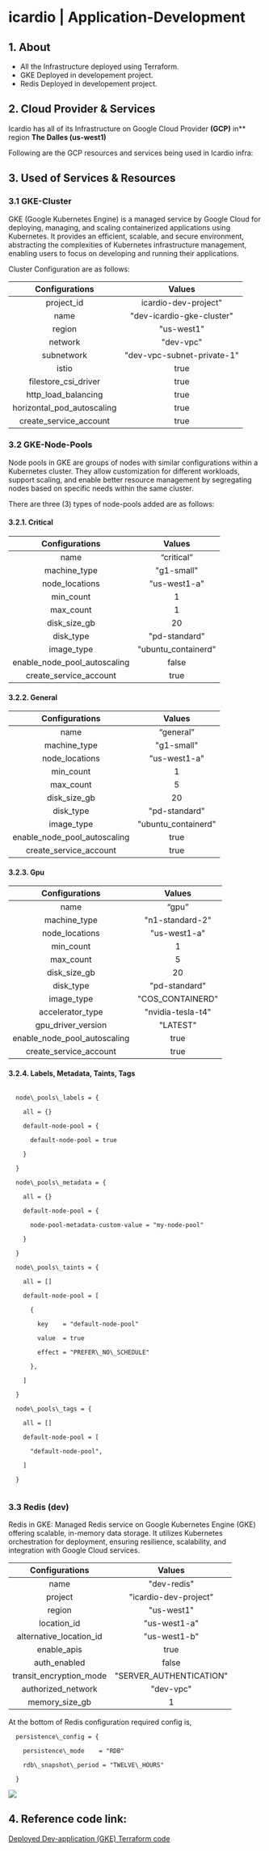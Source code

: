 ﻿# **icardio | Application-Development**
## **1. About**
- All the Infrastructure deployed using Terraform.
- GKE Deployed in developement project.
- Redis Deployed in developement project.
## **2. Cloud Provider & Services**
Icardio has all of its Infrastructure on Google Cloud Provider **(GCP)** in** region **The Dalles (us-west1)**

Following are the GCP resources and services being used in Icardio infra:
## **3. Used of Services & Resources**
### **3.1 GKE-Cluster**
GKE (Google Kubernetes Engine) is a managed service by Google Cloud for deploying, managing, and scaling containerized applications using Kubernetes. It provides an efficient, scalable, and secure environment, abstracting the complexities of Kubernetes infrastructure management, enabling users to focus on developing and running their applications.

Cluster Configuration are as follows:

|**Configurations**|**Values**|
| :-: | :-: |
|project\_id |icardio-dev-project"|
|name|"dev-icardio-gke-cluster"|
|region|"us-west1"|
|network|"dev-vpc"|
|subnetwork|"dev-vpc-subnet-private-1"|
|istio|true|
|filestore\_csi\_driver |true|
|http\_load\_balancing |true|
|horizontal\_pod\_autoscaling|true|
|create\_service\_account|true|
### **3.2 GKE-Node-Pools**
Node pools in GKE are groups of nodes with similar configurations within a Kubernetes cluster. They allow customization for different workloads, support scaling, and enable better resource management by segregating nodes based on specific needs within the same cluster.

There are three (3) types of node-pools added are as follows:
#### **3.2.1. Critical**

|**Configurations**|**Values**|
| :-: | :-: |
|name|“critical”|
|machine\_type|"g1-small"|
|node\_locations|"us-west1-a"|
|min\_count |1|
|max\_count |1|
|disk\_size\_gb |20|
|disk\_type|"pd-standard"|
|image\_type |"ubuntu\_containerd"|
|enable\_node\_pool\_autoscaling|false|
|create\_service\_account |true|
#### **3.2.2. General**

|**Configurations**|**Values**|
| :-: | :-: |
|name|“general”|
|machine\_type|"g1-small"|
|node\_locations|"us-west1-a"|
|min\_count |1|
|max\_count |5|
|disk\_size\_gb |20|
|disk\_type|"pd-standard"|
|image\_type |"ubuntu\_containerd"|
|enable\_node\_pool\_autoscaling|true|
|create\_service\_account |true|
#### **3.2.3. Gpu**

|**Configurations**|**Values**|
| :-: | :-: |
|name|“gpu”|
|machine\_type|"n1-standard-2"|
|node\_locations|"us-west1-a"|
|min\_count |1|
|max\_count |5|
|disk\_size\_gb |20|
|disk\_type|"pd-standard"|
|image\_type |"COS\_CONTAINERD"|
|accelerator\_type|"nvidia-tesla-t4"|
|gpu\_driver\_version |"LATEST"|
|enable\_node\_pool\_autoscaling|true|
|create\_service\_account |true|
#### **3.2.4. Labels, Metadata, Taints, Tags**
```

  node\_pools\_labels = {

    all = {}

    default-node-pool = {

      default-node-pool = true

    }

  }

  node\_pools\_metadata = {

    all = {}

    default-node-pool = {

      node-pool-metadata-custom-value = "my-node-pool"

    }

  }

  node\_pools\_taints = {

    all = []

    default-node-pool = [

      {

        key    = "default-node-pool"

        value  = true

        effect = "PREFER\_NO\_SCHEDULE"

      },

    ]

  }

  node\_pools\_tags = {

    all = []

    default-node-pool = [

      "default-node-pool",

    ]

  }
  
```  
### **3.3 Redis (dev)**
Redis in GKE: Managed Redis service on Google Kubernetes Engine (GKE) offering scalable, in-memory data storage. It utilizes Kubernetes orchestration for deployment, ensuring resilience, scalability, and integration with Google Cloud services.

|**Configurations**|**Values**|
| :-: | :-: |
|name|"dev-redis"|
|project|"icardio-dev-project"|
|region|"us-west1"|
|location\_id |"us-west1-a"|
|alternative\_location\_id|"us-west1-b"|
|enable\_apis|true|
|auth\_enabled|false|
|transit\_encryption\_mode |"SERVER\_AUTHENTICATION"|
|authorized\_network|"dev-vpc"|
|memory\_size\_gb|1|

At the bottom of Redis configuration required config is,
```
  persistence\_config = {

    persistence\_mode    = "RDB"

    rdb\_snapshot\_period = "TWELVE\_HOURS"

  }
```
![](Aspose.Words.73b3eb1c-f2ea-4b1f-8fb2-de26a346b506.001.png) 
## **4. Reference code link:**
[Deployed Dev-application (GKE) Terraform code](https://github.com/clouddrove/icardio/tree/master/terraform/application/development)
